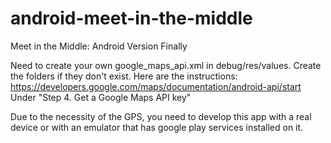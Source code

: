 # android-meet-in-the-middle
Meet in the Middle: Android Version Finally

Need to create your own google_maps_api.xml in debug/res/values. Create the folders if they don't exist.
Here are the instructions: https://developers.google.com/maps/documentation/android-api/start
Under "Step 4. Get a Google Maps API key"

Due to the necessity of the GPS, you need to develop this app with a real device or with an emulator that has google play services installed on it.




